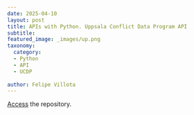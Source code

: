 ```yaml
---
date: 2025-04-10
layout: post
title: APIs with Python. Uppsala Conflict Data Program API
subtitle: 
featured_image: _images/up.png
taxonomy:
  category: 
  - Python
  - API
  - UCDP
 
author: Felipe Villota 
---
```


[Access](https://github.com/FelipeVillota/ic-ct/tree/main/apis) the repository.
